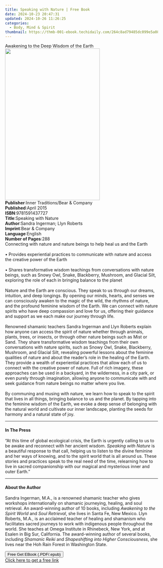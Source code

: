 ```yaml
---
title: Speaking with Nature | Free Book
date: 2024-10-23 20:47:31
updated: 2024-10-26 11:26:25
categories:
  - Body, Mind & Spirit
thumbnail: https://thmb-001-ebook.techidaily.com/264c8ad79485dc099e5a086e854d5ee2ce8fda1c18cbc69e06172f506ee5317d.jpg
---
```

<main id="book-container">
  <div class="flex flex-col">
    <div class="book-brief flex-1 py-6 px-4 sm:p-6 md:py-10 md:px-8">
      <!-- brief-->
      <div class="book-brief-main">
        Awakening to the Deep Wisdom of the Earth
      </div>
    </div>
    <div
      class="book-meta-info flex-1 grid gap-4 col-start-1 col-end-3 row-start-1 sm:mb-6 sm:grid-cols-4 lg:gap-6 lg:col-start-2 lg:row-end-6 lg:row-span-6 lg:mb-0"
    >
      <div
        class="book-meta-info-left place-content-center mt-4 p-4 text-sm leading-6 col-start-2 col-span-2 dark:text-slate-400"
      >
        <img
          class="w-full h-500 object-cover rounded-lg sm:h-255 sm:col-span-2 lg:col-span-full"
          src="https://img-001-ebook.techidaily.com/17deaea188ddd51b515e10e9a7b17d409ef5015822397cf792edec78dc29fe2d.jpg"
          alt=""
          width="312"
          height="500"
        />
      </div>
      <div
        class="book-meta-info-right mt-2 col-start-1 row-start-2 col-span-3 self-center"
      >
        <!-- meta data  -->
        <div class="flex flex-col px-4 md:px-8">
          <div class="flex-1">
            <strong>Publisher</strong>:<span class="px-2"
              >Inner Traditions/Bear &amp; Company</span
            >
          </div>
          <div class="flex-1">
            <strong>Published</strong>:<span class="px-2">April 2015</span>
          </div>
          <div class="flex-1">
            <strong>ISBN</strong>:<span class="px-2">9781591437727</span>
          </div>
          <div class="flex-1">
            <strong>Title</strong>:<span class="px-2"
              >Speaking with Nature</span
            >
          </div>
          <div class="flex-1">
            <strong>Author</strong>:<span class="px-2"
              >Sandra Ingerman; Llyn Roberts</span
            >
          </div>
          <div class="flex-1">
            <strong>Imprint</strong>:<span class="px-2"
              >Bear &amp; Company</span
            >
          </div>
          <div class="flex-1">
            <strong>Language</strong>:<span class="px-2">English</span>
          </div>
          <div class="flex-1">
            <strong>Number of Pages</strong>:<span class="px-2">288</span>
          </div>
        </div>
      </div>
    </div>
    <div class="book-description flex-1 py-6 px-4 sm:p-6 md:py-10 md:px-8">
      <div class="book-description-main">
        <div accordion-content="" id="description">
          Connecting with nature and nature beings to help heal us and the Earth
          <br />
          <br />• Provides experiential practices to communicate with nature and
          access the creative power of the Earth <br />
          <br />• Shares transformative wisdom teachings from conversations with
          nature beings, such as Snowy Owl, Snake, Blackberry, Mushroom, and
          Glacial Silt, exploring the role of each in bringing balance to the
          planet <br />
          <br />Nature and the Earth are conscious. They speak to us through our
          dreams, intuition, and deep longings. By opening our minds, hearts,
          and senses we can consciously awaken to the magic of the wild, the
          rhythms of nature, and the profound feminine wisdom of the Earth. We
          can connect with nature spirits who have deep compassion and love for
          us, offering their guidance and support as we each make our journey
          through life. <br />
          <br />Renowned shamanic teachers Sandra Ingerman and Llyn Roberts
          explain how anyone can access the spirit of nature whether through
          animals, plants, trees, or insects, or through other nature beings
          such as Mist or Sand. They share transformative wisdom teachings from
          their own conversations with nature spirits, such as Snowy Owl, Snake,
          Blackberry, Mushroom, and Glacial Silt, revealing powerful lessons
          about the feminine qualities of nature and about the reader’s role in
          the healing of the Earth. They provide a wealth of experiential
          practices that allow each of us to connect with the creative power of
          nature. Full of rich imagery, these approaches can be used in a
          backyard, in the wilderness, in a city park, or even purely through
          imagination, allowing anyone to communicate with and seek guidance
          from nature beings no matter where you live. <br />
          <br />By communing and musing with nature, we learn how to speak to
          the spirit that lives in all things, bringing balance to us and the
          planet. By tapping into the feminine wisdom of the Earth, we evoke a
          deep sense of belonging with the natural world and cultivate our inner
          landscape, planting the seeds for harmony and a natural state of joy.
        </div>
        <div class="accordion-fader"></div>
      </div>
    </div>
    <div class="book-excerpts flex-1 py-6 px-4 sm:p-6 md:py-10 md:px-8">
      <!-- excerpts-->
      <div class="book-excerpts-main">
        <hr />
        <h4 class="placeholder placeholder-heading">
          <span>In The Press</span>
        </h4>
        <p>
          “At this time of global ecological crisis, the Earth is urgently
          calling to us to be awake and reconnect with her ancient wisdom.
          <i>Speaking with Nature</i> is a beautiful response to that call,
          helping us to listen to the divine feminine and her ways of knowing,
          and to the spirit world that is all around us. These stories and
          practices speak to the real need of the time, relearning how to live
          in sacred companionship with our magical and mysterious inner and
          outer Earth.”
        </p>
      </div>
    </div>
    <div class="book-about-author flex-1 py-6 px-4 sm:p-6 md:py-10 md:px-8">
      <!-- about author-->
      <div class="book-main-author-main">
        <hr />
        <h4 class="placeholder placeholder-heading">
          <span>About the Author</span>
        </h4>
        <p>
          Sandra Ingerman, M.A., is a renowned shamanic teacher who gives
          workshops internationally on shamanic journeying, healing, and soul
          retrieval. An award-winning author of 10 books, including
          <i>Awakening to the Spirit World</i> and <i>Soul Retrieval</i>, she
          lives in Santa Fe, New Mexico. Llyn Roberts, M.A., is an acclaimed
          teacher of healing and shamanism who facilitates sacred journeys to
          work with indigenous people throughout the world. She teaches at Omega
          Institute in Rhinebeck, New York, and at Esalen in Big Sur,
          California. The award-winning author of several books, including
          <i>Shamanic Reiki</i> and<i>
            Shapeshifting into Higher Consciousness</i
          >, she lives near the Hoh Rain Forest in Washington State.
        </p>
      </div>
    </div>
    <div class="book-free-get flex-1 py-6 px-4 sm:p-6 md:py-10 md:px-8">
      <button
        id="btn-free-get"
        class="bg-blue-500 hover:bg-blue-700 text-white font-bold py-2 px-4 rounded"
      >
        Free Get EBook (.PDF/.epub)
      </button>
      <div id="countdown-display" class="px-2 text-lg mt-2"></div>
      <a
        id="free-link"
        class="hidden bg-blue-500 hover:bg-blue-700 text-white font-bold py-2 px-4 rounded"
        href="https://www.ebooks.com/en-us/book/95782383/speaking-with-nature/sandra-ingerman/"
        target="_blank"
        >Click here to get a free link</a
      >
    </div>
    <script>
      let countdownTime = 0;
      let countdownInterval = null;
      document
        .getElementById('btn-free-get')
        .addEventListener('click', startCountdown);
      function startCountdown() {
        countdownTime = new Date().getTime() + 60000 * 3;
        countdownInterval = setInterval(updateCountdown, 1000);
        document.getElementById('btn-free-get').disabled = true;
        document
          .getElementById('btn-free-get')
          .classList.add('bg-gray-500', 'cursor-not-allowed');
      }
      function updateCountdown() {
        let currentTime = new Date().getTime();
        let timeLeft = countdownTime - currentTime;
        let secondsLeft = Math.floor(timeLeft / 1000);
        document.getElementById('countdown-display').innerHTML =
          `Remaining time: ${secondsLeft} seconds.`;
        if (secondsLeft <= 0) {
          clearInterval(countdownInterval);
          document.getElementById('btn-free-get').classList.add('hidden');
          document.getElementById('free-link').classList.remove('hidden');
          document.getElementById('countdown-display').innerHTML = '';
        }
      }
    </script>
  </div>
</main>
